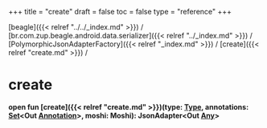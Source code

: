 +++
title = "create"
draft = false
toc = false
type = "reference"
+++

[beagle]({{< relref "../../_index.md" >}}) / [br.com.zup.beagle.android.data.serializer]({{< relref "../_index.md" >}}) / [PolymorphicJsonAdapterFactory]({{< relref "_index.md" >}}) / [create]({{< relref "create.md" >}}) / 



# create  
  
<b><b>open fun [create]({{< relref "create.md" >}})(type: [Type](https://developer.android.com/reference/kotlin/java/lang/reflect/Type.html), annotations: [Set](https://developer.android.com/reference/kotlin/java/util/Set.html)<Out [Annotation](https://developer.android.com/reference/kotlin/java/lang/annotation/Annotation.html)>, moshi: Moshi): JsonAdapter<Out [Any](https://kotlinlang.org/api/latest/jvm/stdlib/kotlin/-any/index.html)></b></b>  



